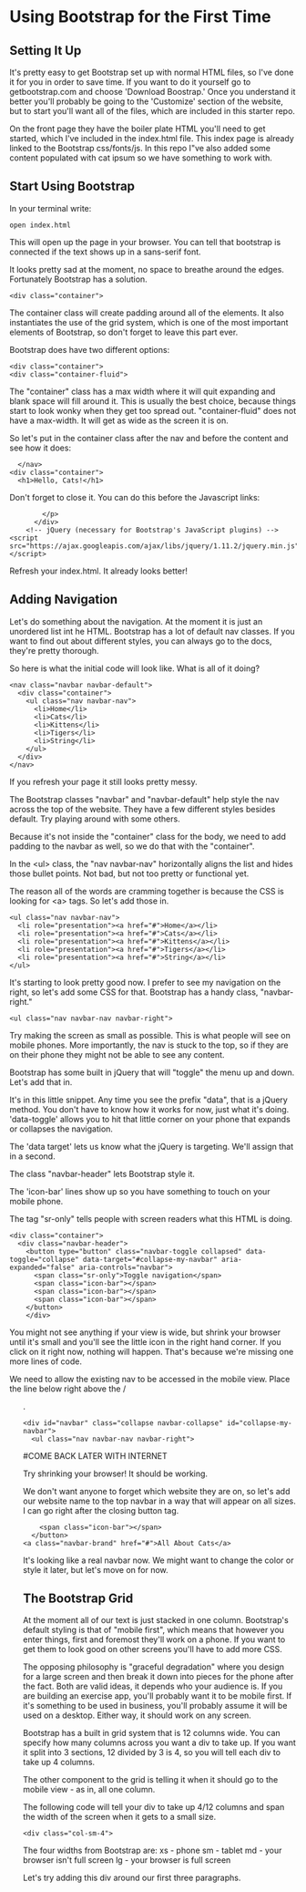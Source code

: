 # Using Bootstrap for the First Time

## Setting It Up

It's pretty easy to get Bootstrap set up with normal HTML files, so I've done it for you in order to save time. If you want to do it yourself go to getbootstrap.com and choose 'Download Boostrap.' Once you understand it better you'll probably be going to the 'Customize' section of the website, but to start you'll want all of the files, which are included in this starter repo.

On the front page they have the boiler plate HTML you'll need to get started, which I've included in the index.html file. This index page is already linked to the Bootstrap css/fonts/js. In this repo I"ve also added some content populated with cat ipsum so we have something to work with.

## Start Using Bootstrap

In your terminal write:

```
open index.html
```

This will open up the page in your browser. You can tell that bootstrap is connected if the text shows up in a sans-serif font.

It looks pretty sad at the moment, no space to breathe around the edges. Fortunately Bootstrap has a solution.

```
<div class="container">
```

The container class will create padding around all of the elements. It also instantiates the use of the grid system, which is one of the most important elements of Bootstrap, so don't forget to leave this part ever.

Bootstrap does have two different options:

```
<div class="container">
<div class="container-fluid">
```

The "container" class has a max width where it will quit expanding and blank space will fill around it. This is usually the best choice, because things start to look wonky when they get too spread out. "container-fluid" does not have a max-width. It will get as wide as the screen it is on.

So let's put in the container class after the nav and before the content and see how it does:

```
  </nav>
<div class="container">
  <h1>Hello, Cats!</h1>
```

Don't forget to close it. You can do this before the Javascript links:

```
        </p>
      </div>
    <!-- jQuery (necessary for Bootstrap's JavaScript plugins) -->
<script src="https://ajax.googleapis.com/ajax/libs/jquery/1.11.2/jquery.min.js"></script>
```

Refresh your index.html. It already looks better!

## Adding Navigation

Let's do something about the navigation. At the moment it is just an unordered list int he HTML. Bootstrap has a lot of default nav classes. If you want to find out about different styles, you can always go to the docs, they're pretty thorough.

So here is what the initial code will look like. What is all of it doing?

```
<nav class="navbar navbar-default">
  <div class="container">
    <ul class="nav navbar-nav">
      <li>Home</li>
      <li>Cats</li>
      <li>Kittens</li>
      <li>Tigers</li>
      <li>String</li>
    </ul>
  </div>
</nav>
```
If you refresh your page it still looks pretty messy.

The Bootstrap classes "navbar" and "navbar-default" help style the nav across the top of the website. They have a few different styles besides default. Try playing around with some others.

Because it's not inside the "container" class for the body, we need to add padding to the navbar as well, so we do that with the "container".

In the \<ul\> class, the "nav navbar-nav" horizontally aligns the list and hides those bullet points. Not bad, but not too pretty or functional yet.

The reason all of the words are cramming together is because the CSS is looking for \<a\> tags. So let's add those in.

```
<ul class="nav navbar-nav">
  <li role="presentation"><a href="#">Home</a></li>
  <li role="presentation"><a href="#">Cats</a></li>
  <li role="presentation"><a href="#">Kittens</a></li>
  <li role="presentation"><a href="#">Tigers</a></li>
  <li role="presentation"><a href="#">String</a></li>
</ul>
```

It's starting to look pretty good now. I prefer to see my navigation on the right, so let's add some CSS for that. Bootstrap has a handy class, "navbar-right."

```
<ul class="nav navbar-nav navbar-right">
```

Try making the screen as small as possible. This is what people will see on mobile phones. More importantly, the nav is stuck to the top, so if they are on their phone they might not be able to see any content.

Bootstrap has some built in jQuery that will "toggle" the menu up and down. Let's add that in.

It's in this little snippet. Any time you see the prefix "data", that is a jQuery method. You don't have to know how it works for now, just what it's doing. 'data-toggle' allows you to hit that little corner on your phone that expands or collapses the navigation.

The 'data target' lets us know what the jQuery is targeting. We'll assign that in a second.

The class "navbar-header" lets Bootstrap style it.

The 'icon-bar' lines show up so you have something to touch on your mobile phone.

The tag "sr-only" tells people with screen readers what this HTML is doing.

```
<div class="container">
  <div class="navbar-header">
    <button type="button" class="navbar-toggle collapsed" data-toggle="collapse" data-target="#collapse-my-navbar" aria-expanded="false" aria-controls="navbar">
      <span class="sr-only">Toggle navigation</span>
      <span class="icon-bar"></span>
      <span class="icon-bar"></span>
      <span class="icon-bar"></span>
    </button>
    </div>
```
You might not see anything if your view is wide, but shrink your browser until it's small and you'll see the little icon in the right hand corner. If you click on it right now, nothing will happen. That's because we're missing one more lines of code.

We need to allow the existing nav to be accessed in the mobile view. Place the line below right above the /<ul/>.

```
<div id="navbar" class="collapse navbar-collapse" id="collapse-my-navbar">
  <ul class="nav navbar-nav navbar-right">
```
#COME BACK LATER WITH INTERNET

Try shrinking your browser! It should be working.

We don't want anyone to forget which website they are on, so let's add our website name to the top navbar in a way that will appear on all sizes. I can go right after the closing button tag.

```
    <span class="icon-bar"></span>
  </button>
<a class="navbar-brand" href="#">All About Cats</a>
```

It's looking like a real navbar now. We might want to change the color or style it later, but let's move on for now.

## The Bootstrap Grid

At the moment all of our text is just stacked in one column. Bootstrap's default styling is that of "mobile first", which means that however you enter things, first and foremost they'll work on a phone. If you want to get them to look good on other screens you'll have to add more CSS.

The opposing philosophy is "graceful degradation" where you design for a large screen and then break it down into pieces for the phone after the fact. Both are valid ideas, it depends who your audience is. If you are building an exercise app, you'll probably want it to be mobile first. If it's something to be used in business, you'll probably assume it will be used on a desktop. Either way, it should work on any screen.

Bootstrap has a built in grid system that is 12 columns wide. You can specify how many columns across you want a div to take up. If you want it split into 3 sections, 12 divided by 3 is 4, so you will tell each div to take up 4 columns.

The other component to the grid is telling it when it should go to the mobile view - as in, all one column.

The following code will tell your div to take up 4/12 columns and span the width of the screen when it gets to a small size.

```
<div class="col-sm-4">
```

The four widths from Bootstrap are:
  xs - phone
  sm - tablet
  md - your browser isn't full screen
  lg - your browser is full screen

Let's try adding this div around our first three paragraphs.
